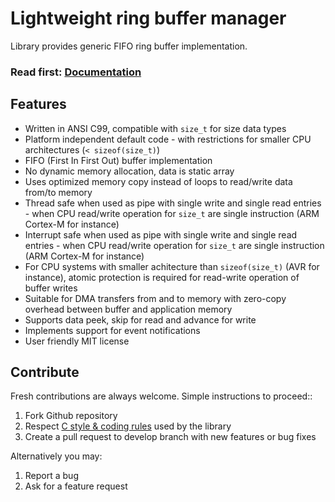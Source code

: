 # Lightweight ring buffer manager

Library provides generic FIFO ring buffer implementation.

<h3>Read first: <a href="http://docs.majerle.eu/projects/lwrb/">Documentation</a></h3>

## Features

* Written in ANSI C99, compatible with ``size_t`` for size data types
* Platform independent default code - with restrictions for smaller CPU architectures (`< sizeof(size_t)`)
* FIFO (First In First Out) buffer implementation
* No dynamic memory allocation, data is static array
* Uses optimized memory copy instead of loops to read/write data from/to memory
* Thread safe when used as pipe with single write and single read entries - when CPU read/write operation for `size_t` are single instruction (ARM Cortex-M for instance)
* Interrupt safe when used as pipe with single write and single read entries - when CPU read/write operation for `size_t` are single instruction (ARM Cortex-M for instance)
* For CPU systems with smaller achitecture than `sizeof(size_t)` (AVR for instance), atomic protection is required for read-write operation of buffer writes
* Suitable for DMA transfers from and to memory with zero-copy overhead between buffer and application memory
* Supports data peek, skip for read and advance for write
* Implements support for event notifications
* User friendly MIT license

## Contribute

Fresh contributions are always welcome. Simple instructions to proceed::

1. Fork Github repository
2. Respect [C style & coding rules](https://github.com/MaJerle/c-code-style) used by the library
3. Create a pull request to develop branch with new features or bug fixes

Alternatively you may:

1. Report a bug
2. Ask for a feature request